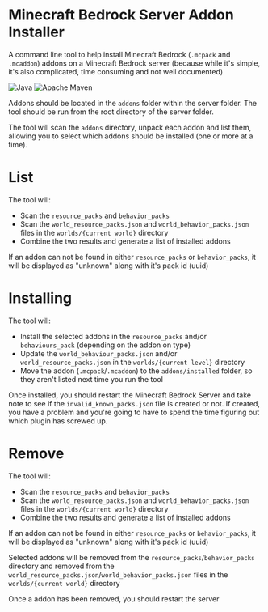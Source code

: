# Minecraft Bedrock Server Addon Installer
A command line tool to help install Minecraft Bedrock (`.mcpack` and `.mcaddon`) addons on a Minecraft Bedrock server (because while it's simple, it's also complicated, time consuming and not well documented)

![Java](https://img.shields.io/badge/Java-17.0.3.1-orange) ![Apache Maven](https://img.shields.io/badge/Maven-3.8.5-orange)

Addons should be located in the `addons` folder within the server folder.  The tool should be run from the root directory of the server folder.

The tool will scan the `addons` directory, unpack each addon and list them, allowing you to select which addons should be installed (one or more at a time).

# List
The tool will:

* Scan the `resource_packs` and `behavior_packs`
* Scan the `world_resource_packs.json` and `world_behavior_packs.json` files in the `worlds/{current world}` directory
* Combine the two results and generate a list of installed addons

If an addon can not be found in either `resource_packs` or `behavior_packs`, it will be displayed as "unknown" along with it's pack id (uuid)

# Installing
The tool will:

* Install the selected addons in the `resource_packs` and/or `behaviours_pack` (depending on the addon on type)
* Update the `world_behaviour_packs.json` and/or `world_resource_packs.json` in the `worlds/{current level}` directory
* Move the addon (`.mcpack`/`.mcaddon`) to the `addons/installed` folder, so they aren't listed next time you run the tool

Once installed, you should restart the Minecraft Bedrock Server and take note to see if the `invalid_known_packs.json` file is created or not.  If created, you have a problem and you're going to have to spend the time figuring out which plugin has screwed up.

# Remove
The tool will:

* Scan the `resource_packs` and `behavior_packs`
* Scan the `world_resource_packs.json` and `world_behavior_packs.json` files in the `worlds/{current world}` directory
* Combine the two results and generate a list of installed addons

If an addon can not be found in either `resource_packs` or `behavior_packs`, it will be displayed as "unknown" along with it's pack id (uuid)

Selected addons will be removed from the `resource_packs`/`behavior_packs` directory and removed from the `world_resource_packs.json`/`world_behavior_packs.json` files in the `worlds/{current world}` directory

Once a addon has been removed, you should restart the server
